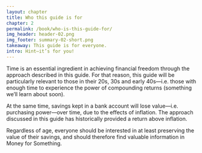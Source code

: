 ```yaml
---
layout: chapter
title: Who this guide is for
chapter: 2
permalink: /book/who-is-this-guide-for/
img_header: header-02.png
img_footer: summary-02-short.png
takeaway: This guide is for everyone.
intro: Hint—it’s for you!
---
```


Time is an essential ingredient in achieving financial freedom through the approach described in this guide. For that reason, this guide will be particularly relevant to those in their 20s, 30s and early 40s—i.e. those with enough time to experience the power of compounding returns (something we’ll learn about soon).

At the same time, savings kept in a bank account will lose value—i.e. purchasing power—over time, due to the effects of inflation. The approach discussed in this guide has historically provided a return above inflation. 

Regardless of age, everyone should be interested in at least preserving the value of their savings, and should therefore find valuable information in Money for Something.